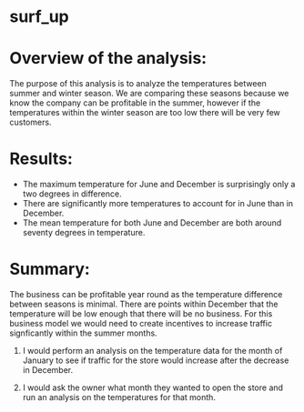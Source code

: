 # surf_up
# Overview of the analysis: 
The purpose of this analysis is to analyze the temperatures between summer and winter season.  We are comparing these seasons because we know the company can be profitable in the summer, however if the temperatures within the winter season are too low there will be very few customers.
# Results: 
* The maximum temperature for June and December is surprisingly only a two degrees in difference. 
* There are significantly more temperatures to account for in June than in December. 
* The mean temperature for both June and December are both around seventy degrees in temperature.  
# Summary: 
The business can be profitable year round as the temperature difference between seasons is minimal.  There are points within December that the temperature will be low enough that there will be no business.  For this business model we would need to create incentives to increase traffic signficantly within the summer months.  
1. I would perform an analysis on the temperature data for the month of January to see if traffic for the store would increase after the decrease in December.  

2. I would ask the owner what month they wanted to open the store and run an analysis on the temperatures for that month. 
